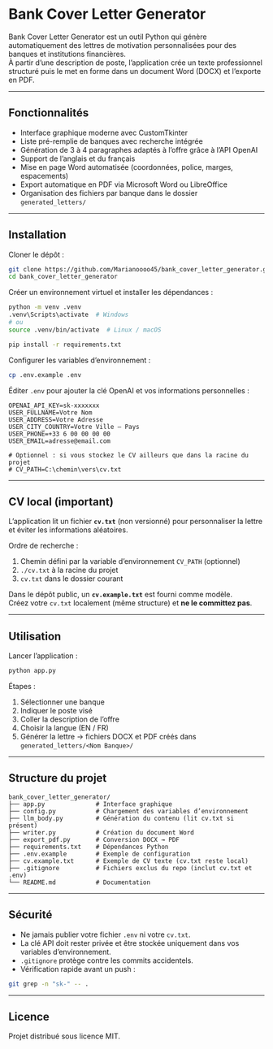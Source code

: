 # Bank Cover Letter Generator

Bank Cover Letter Generator est un outil Python qui génère automatiquement des lettres de motivation personnalisées pour des banques et institutions financières.  
À partir d’une description de poste, l’application crée un texte professionnel structuré puis le met en forme dans un document Word (DOCX) et l’exporte en PDF.

---

## Fonctionnalités

- Interface graphique moderne avec CustomTkinter  
- Liste pré-remplie de banques avec recherche intégrée  
- Génération de 3 à 4 paragraphes adaptés à l’offre grâce à l’API OpenAI  
- Support de l’anglais et du français  
- Mise en page Word automatisée (coordonnées, police, marges, espacements)  
- Export automatique en PDF via Microsoft Word ou LibreOffice  
- Organisation des fichiers par banque dans le dossier `generated_letters/`

---

## Installation

Cloner le dépôt :
~~~bash
git clone https://github.com/Marianoooo45/bank_cover_letter_generator.git
cd bank_cover_letter_generator
~~~

Créer un environnement virtuel et installer les dépendances :
~~~bash
python -m venv .venv
.venv\Scripts\activate  # Windows
# ou
source .venv/bin/activate  # Linux / macOS

pip install -r requirements.txt
~~~

Configurer les variables d’environnement :
~~~bash
cp .env.example .env
~~~

Éditer `.env` pour ajouter la clé OpenAI et vos informations personnelles :
~~~dotenv
OPENAI_API_KEY=sk-xxxxxxx
USER_FULLNAME=Votre Nom
USER_ADDRESS=Votre Adresse
USER_CITY_COUNTRY=Votre Ville – Pays
USER_PHONE=+33 6 00 00 00 00
USER_EMAIL=adresse@email.com

# Optionnel : si vous stockez le CV ailleurs que dans la racine du projet
# CV_PATH=C:\chemin\vers\cv.txt
~~~

---

## CV local (important)

L’application lit un fichier **`cv.txt`** (non versionné) pour personnaliser la lettre et éviter les informations aléatoires.

Ordre de recherche :
1. Chemin défini par la variable d’environnement `CV_PATH` (optionnel)  
2. `./cv.txt` à la racine du projet  
3. `cv.txt` dans le dossier courant

Dans le dépôt public, un **`cv.example.txt`** est fourni comme modèle.  
Créez votre `cv.txt` localement (même structure) et **ne le committez pas**.

---

## Utilisation

Lancer l’application :
~~~bash
python app.py
~~~

Étapes :
1. Sélectionner une banque  
2. Indiquer le poste visé  
3. Coller la description de l’offre  
4. Choisir la langue (EN / FR)  
5. Générer la lettre → fichiers DOCX et PDF créés dans `generated_letters/<Nom Banque>/`

---

## Structure du projet

~~~text
bank_cover_letter_generator/
├── app.py              # Interface graphique
├── config.py           # Chargement des variables d’environnement
├── llm_body.py         # Génération du contenu (lit cv.txt si présent)
├── writer.py           # Création du document Word
├── export_pdf.py       # Conversion DOCX → PDF
├── requirements.txt    # Dépendances Python
├── .env.example        # Exemple de configuration
├── cv.example.txt      # Exemple de CV texte (cv.txt reste local)
├── .gitignore          # Fichiers exclus du repo (inclut cv.txt et .env)
└── README.md           # Documentation
~~~

---

## Sécurité

- Ne jamais publier votre fichier `.env` ni votre `cv.txt`.  
- La clé API doit rester privée et être stockée uniquement dans vos variables d’environnement.  
- `.gitignore` protège contre les commits accidentels.  
- Vérification rapide avant un push :
~~~bash
git grep -n "sk-" -- .
~~~

---

## Licence

Projet distribué sous licence MIT.
